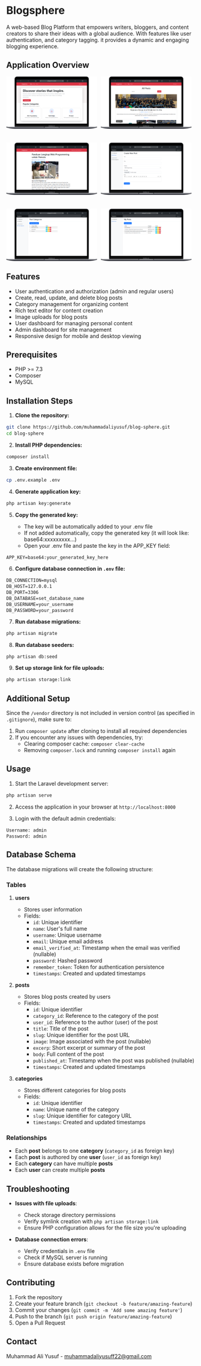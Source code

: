 # Blogsphere

A web-based Blog Platform that empowers writers, bloggers, and content creators to share their ideas with a global audience. With features like user authentication, and category tagging. it provides a dynamic and engaging blogging experience.

## Application Overview

<div style="display: flex; flex-wrap: wrap; gap: 10px; margin-bottom: 20px;">
  <img src="https://github.com/muhammadaliyusuf/blog-sphere/blob/master/.ApplicationOverview/Homepage.png" style="width: 48%; height: auto;">
  <img src="https://github.com/muhammadaliyusuf/blog-sphere/blob/master/.ApplicationOverview/Blog-List.png" style="width: 48%; height: auto;">
</div>
<br>
<div style="display: flex; flex-wrap: wrap; gap: 10px; margin-bottom: 20px;">
  <img src="https://github.com/muhammadaliyusuf/blog-sphere/blob/master/.ApplicationOverview/Show-Blogpost.png" style="width: 48%; height: auto;">
  <img src="https://github.com/muhammadaliyusuf/blog-sphere/blob/master/.ApplicationOverview/Create-Post.png" style="width: 48%; height: auto;">
</div>
<br>
<div style="display: flex; flex-wrap: wrap; gap: 10px; margin-bottom: 20px;">
  <img src="https://github.com/muhammadaliyusuf/blog-sphere/blob/master/.ApplicationOverview/Admin-Dashboard.png" style="width: 48%; height: auto;">
  <img src="https://github.com/muhammadaliyusuf/blog-sphere/blob/master/.ApplicationOverview/User-Dashboard.png" style="width: 48%; height: auto;">
</div>

## Features

- User authentication and authorization (admin and regular users)
- Create, read, update, and delete blog posts
- Category management for organizing content
- Rich text editor for content creation
- Image uploads for blog posts
- User dashboard for managing personal content
- Admin dashboard for site management
- Responsive design for mobile and desktop viewing

## Prerequisites

- PHP >= 7.3
- Composer
- MySQL

## Installation Steps

1. **Clone the repository:**
```bash
git clone https://github.com/muhammadaliyusuf/blog-sphere.git
cd blog-sphere
```

2. **Install PHP dependencies:**
```bash
composer install
```

3. **Create environment file:**
```bash
cp .env.example .env
```

4. **Generate application key:**
```bash
php artisan key:generate
```

5. **Copy the generated key:**
   
   - The key will be automatically added to your .env file
   - If not added automatically, copy the generated key (it will look like: base64:xxxxxxxxx...)
   - Open your .env file and paste the key in the APP_KEY field:
     
```
APP_KEY=base64:your_generated_key_here
```

6. **Configure database connection in `.env` file:**
```
DB_CONNECTION=mysql
DB_HOST=127.0.0.1
DB_PORT=3306
DB_DATABASE=set_database_name
DB_USERNAME=your_username
DB_PASSWORD=your_password
```

7. **Run database migrations:**
```bash
php artisan migrate
```

8. **Run database seeders:**
```bash
php artisan db:seed
```

9. **Set up storage link for file uploads:**
```bash
php artisan storage:link
```

## Additional Setup

Since the `/vendor` directory is not included in version control (as specified in `.gitignore`), make sure to:

1. Run `composer update` after cloning to install all required dependencies
2. If you encounter any issues with dependencies, try:
   - Clearing composer cache: `composer clear-cache`
   - Removing `composer.lock` and running `composer install` again

## Usage

1. Start the Laravel development server:
```bash
php artisan serve
```

2. Access the application in your browser at `http://localhost:8000`

3. Login with the default admin credentials:
```
Username: admin
Password: admin
```

## Database Schema

The database migrations will create the following structure:

### Tables

1. **users**
   - Stores user information
   - Fields:
     - `id`: Unique identifier
     - `name`: User's full name
     - `username`: Unique username
     - `email`: Unique email address
     - `email_verified_at`: Timestamp when the email was verified (nullable)
     - `password`: Hashed password
     - `remember_token`: Token for authentication persistence
     - `timestamps`: Created and updated timestamps

2. **posts**
   - Stores blog posts created by users
   - Fields:
     - `id`: Unique identifier
     - `category_id`: Reference to the category of the post
     - `user_id`: Reference to the author (user) of the post
     - `title`: Title of the post
     - `slug`: Unique identifier for the post URL
     - `image`: Image associated with the post (nullable)
     - `excerp`: Short excerpt or summary of the post
     - `body`: Full content of the post
     - `published_at`: Timestamp when the post was published (nullable)
     - `timestamps`: Created and updated timestamps

3. **categories**
   - Stores different categories for blog posts
   - Fields:
     - `id`: Unique identifier
     - `name`: Unique name of the category
     - `slug`: Unique identifier for category URL
     - `timestamps`: Created and updated timestamps

### Relationships

- Each **post** belongs to one **category** (`category_id` as foreign key)
- Each **post** is authored by one **user** (`user_id` as foreign key)
- Each **category** can have multiple **posts**
- Each **user** can create multiple **posts**

## Troubleshooting

- **Issues with file uploads**:
  - Check storage directory permissions
  - Verify symlink creation with `php artisan storage:link`
  - Ensure PHP configuration allows for the file size you're uploading

- **Database connection errors**:
  - Verify credentials in `.env` file
  - Check if MySQL server is running
  - Ensure database exists before migration

## Contributing

1. Fork the repository
2. Create your feature branch (`git checkout -b feature/amazing-feature`)
3. Commit your changes (`git commit -m 'Add some amazing feature'`)
4. Push to the branch (`git push origin feature/amazing-feature`)
5. Open a Pull Request

## Contact

Muhammad Ali Yusuf - muhammadaliyusuff22@gmail.com
